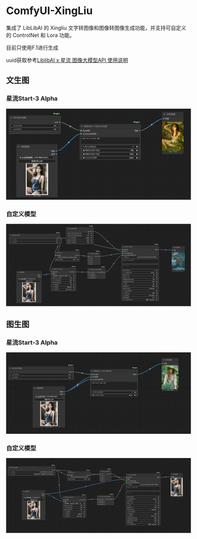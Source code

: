# ComfyUI-XingLiu
集成了 LibLibAI 的 Xingliu 文字转图像和图像转图像生成功能，并支持可自定义的 ControlNet 和 Lora 功能。

目前只使用F.1进行生成

uuid获取参考[LiblibAI x 星流 图像大模型API 使用说明](https://liblibai.feishu.cn/wiki/UAMVw67NcifQHukf8fpccgS5n6d)

## 文生图 

### 星流Start-3 Alpha

![img.png](screenshot/img.png)

### 自定义模型
![img_1.png](screenshot/img_1.png)

## 图生图

### 星流Start-3 Alpha
![img_2.png](screenshot/img_2.png)

### 自定义模型

![img_3.png](screenshot/img_3.png)